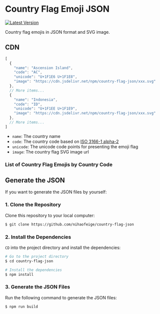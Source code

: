 # Country Flag Emoji JSON

[![Latest Version](https://badgen.net/npm/v/country-flag-emoji-json)](https://www.npmjs.com/package/country-flag-emoji-json)

Country flag emojis in JSON format and SVG image.

## CDN
```js
[
  {
    "name": "Ascension Island",
    "code": "AC",
    "unicode": "U+1F1E6 U+1F1E8",
    "image": "https://cdn.jsdelivr.net/npm/country-flag-json/xxx.svg"
  },
  // More items...
  {
    "name": "Indonesia",
    "code": "ID",
    "unicode": "U+1F1EE U+1F1E9",
    "image": "https://cdn.jsdelivr.net/npm/country-flag-json/xxx.svg"
  },
  // More items...
]
```

- `name`: The country name
- `code`: The country code based on [ISO 3166-1 alpha-2](https://en.wikipedia.org/wiki/ISO_3166-1_alpha-2)
- `unicode`: The unicode code points for presenting the emoji flag
- `image`: The country flag SVG image url

### List of Country Flag Emojis by Country Code



## Generate the JSON

If you want to generate the JSON files by yourself:

### 1. Clone the Repository

Clone this repository to your local computer:

```bash
$ git clone https://github.com/nihaofeige/country-flag-json
```

### 2. Install the Dependencies

`CD` into the project directory and install the dependencies:

```bash
# Go to the project directory
$ cd country-flag-json

# Install the dependencies
$ npm install
```

### 3. Generate the JSON Files

Run the following command to generate the JSON files:

```bash
$ npm run build
```

